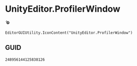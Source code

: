 # UnityEditor.ProfilerWindow
![](/img/UnityEditor.ProfilerWindow.png)

``` CSharp
EditorGUIUtility.IconContent("UnityEditor.ProfilerWindow")
```
## GUID
```
248956144125838126
```
